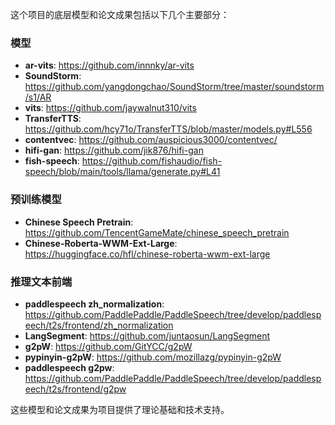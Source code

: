 这个项目的底层模型和论文成果包括以下几个主要部分：

### 模型
- **ar-vits**: https://github.com/innnky/ar-vits
- **SoundStorm**: https://github.com/yangdongchao/SoundStorm/tree/master/soundstorm/s1/AR
- **vits**: https://github.com/jaywalnut310/vits
- **TransferTTS**: https://github.com/hcy71o/TransferTTS/blob/master/models.py#L556
- **contentvec**: https://github.com/auspicious3000/contentvec/
- **hifi-gan**: https://github.com/jik876/hifi-gan
- **fish-speech**: https://github.com/fishaudio/fish-speech/blob/main/tools/llama/generate.py#L41

### 预训练模型
- **Chinese Speech Pretrain**: https://github.com/TencentGameMate/chinese_speech_pretrain
- **Chinese-Roberta-WWM-Ext-Large**: https://huggingface.co/hfl/chinese-roberta-wwm-ext-large

### 推理文本前端
- **paddlespeech zh\_normalization**: https://github.com/PaddlePaddle/PaddleSpeech/tree/develop/paddlespeech/t2s/frontend/zh_normalization
- **LangSegment**: https://github.com/juntaosun/LangSegment
- **g2pW**: https://github.com/GitYCC/g2pW
- **pypinyin-g2pW**: https://github.com/mozillazg/pypinyin-g2pW
- **paddlespeech g2pw**: https://github.com/PaddlePaddle/PaddleSpeech/tree/develop/paddlespeech/t2s/frontend/g2pw

这些模型和论文成果为项目提供了理论基础和技术支持。